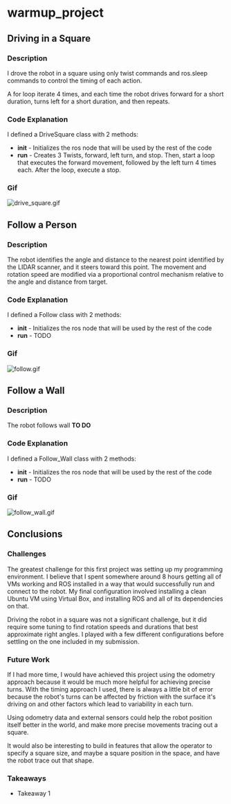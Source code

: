 # warmup_project

## Driving in a Square

### Description

I drove the robot in a square using only twist commands and ros.sleep commands to control the timing of each action.

A for loop iterate 4 times, and each time the robot drives forward for a short duration, turns left for a short duration, and then repeats.

### Code Explanation

I defined a DriveSquare class with 2 methods:

- __init__ - Initializes the ros node that will be used by the rest of the code
- __run__ - Creates 3 Twists, forward, left turn, and stop. Then, start a loop that executes the forward movement, followed by the left turn 4 times each. After the loop, execute a stop.

### Gif

![drive_square.gif](https://github.com/Sshatzkin/warmup_project/blob/main/drive_square.gif)

## Follow a Person

### Description

The robot identifies the angle and distance to the nearest point identified by the LIDAR scanner, and it steers toward this point. The movement and rotation speed are modified via a proportional control mechanism relative to the angle and distance from target.
### Code Explanation

I defined a Follow class with 2 methods:

- __init__ - Initializes the ros node that will be used by the rest of the code
- __run__ - TODO

### Gif

![follow.gif](https://github.com/Sshatzkin/warmup_project/blob/main/follow.gif)

## Follow a Wall

### Description

The robot follows wall __TO DO__
### Code Explanation

I defined a Follow_Wall class with 2 methods:

- __init__ - Initializes the ros node that will be used by the rest of the code
- __run__ - TODO

### Gif

![follow_wall.gif](https://github.com/Sshatzkin/warmup_project/blob/main/follow_wall.gif)


## Conclusions

### Challenges

The greatest challenge for this first project was setting up my programming environment. I believe that I spent somewhere around 8 hours getting all of VMs working and ROS installed in a way that would successfully run and connect to the robot. My final configuration involved installing a clean Ubuntu VM using Virtual Box, and installing ROS and all of its dependencies on that.

Driving the robot in a square was not a significant challenge, but it did require some tuning to find rotation speeds and durations that best approximate right angles. I played with a few different configurations before settling on the one included in my submission.

### Future Work

If I had more time, I would have achieved this project using the odometry approach because it would be much more helpful for achieving precise turns. With the timing approach I used, there is always a little bit of error because the robot's turns can be affected by friction with the surface it's driving on and other factors which lead to variability in each turn.

Using odometry data and external sensors could help the robot position itself better in the world, and make more precise movements tracing out a square.

It would also be interesting to build in features that allow the operator to specify a square size, and maybe a square position in the space, and have the robot trace out that shape.

### Takeaways

- Takeaway 1
